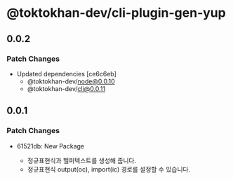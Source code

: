 # @toktokhan-dev/cli-plugin-gen-yup

## 0.0.2

### Patch Changes

- Updated dependencies [ce6c6eb]
  - @toktokhan-dev/node@0.0.10
  - @toktokhan-dev/cli@0.0.11

## 0.0.1

### Patch Changes

- 61521db: New Package

  - 정규표현식과 헬퍼텍스트를 생성해 줍니다.
  - 정규표현식 output(oc), import(ic) 경로를 설정할 수 있습니다.
